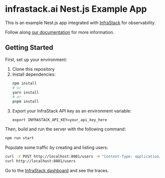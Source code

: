 # infrastack.ai Nest.js Example App

This is an example Nest.js app integrated with [InfraStack](https://infrastack.ai) for observability.

Follow along [our documentation](https://docs.infrastack.ai/quickstarts/nestjs) for more information.

## Getting Started

First, set up your environment:

1. Clone this repository
2. Install dependencies:
   ```bash
   npm install
   # or
   yarn install
   # or
   pnpm install
   ```
3. Export your InfraStack API key as an environment variable:
   ```
   export INFRASTACK_API_KEY=your_api_key_here
   ```

Then, build and run the server with the following command:
```bash
npm run start
```
Populate some traffic by creating and listing users:
```bash
curl -X POST http://localhost:8081/users -H "Content-Type: application/json" -d '{"name":"George","age":77}'
curl http://localhost:8081/users
```
Go to the [InfraStack dashboard](https://app.infrastack.ai) and see the traces.